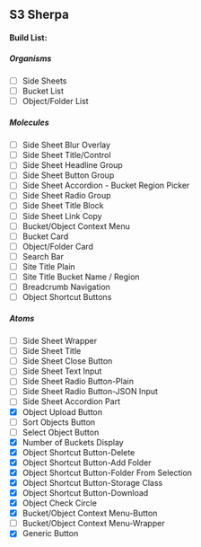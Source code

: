 ## S3 Sherpa

#### Build List:
#####  Organisms
* [ ] Side Sheets
* [ ] Bucket List
* [ ] Object/Folder List

##### Molecules
* [ ] Side Sheet Blur Overlay 
* [ ] Side Sheet Title/Control
* [ ] Side Sheet Headline Group
* [ ] Side Sheet Button Group
* [ ] Side Sheet Accordion - Bucket Region Picker
* [ ] Side Sheet Radio Group
* [ ] Side Sheet Title Block
* [ ] Side Sheet Link Copy
* [ ] Bucket/Object Context Menu
* [ ] Bucket Card
* [ ] Object/Folder Card
* [ ] Search Bar
* [ ] Site Title Plain
* [ ] Site Title Bucket Name / Region
* [ ] Breadcrumb Navigation
* [ ] Object Shortcut Buttons

##### Atoms
* [ ] Side Sheet Wrapper
* [ ] Side Sheet Title
* [ ] Side Sheet Close Button
* [ ] Side Sheet Text Input
* [ ] Side Sheet Radio Button-Plain
* [ ] Side Sheet Radio Button-JSON Input
* [ ] Side Sheet Accordion Part
* [x] Object Upload Button
* [ ] Sort Objects Button
* [ ] Select Object Button
* [x] Number of Buckets Display
* [x] Object Shortcut Button-Delete
* [x] Object Shortcut Button-Add Folder
* [x] Object Shortcut Button-Folder From Selection
* [x] Object Shortcut Button-Storage Class
* [x] Object Shortcut Button-Download
* [x] Object Check Circle
* [x] Bucket/Object Context Menu-Button
* [ ] Bucket/Object Context Menu-Wrapper
* [x] Generic Button
